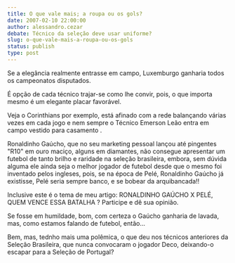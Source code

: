 ```yaml
---
title: O que vale mais; a roupa ou os gols?
date: 2007-02-10 22:00:00
author: alessandro.cezar
debate: Técnico da seleção deve usar uniforme?
slug: o-que-vale-mais-a-roupa-ou-os-gols
status: publish 
type: post
---
```


Se a elegância realmente entrasse em campo, Luxemburgo ganharia todos os campeonatos disputados.  

É opção de cada técnico trajar-se como lhe convir, pois, o que importa mesmo é um elegante placar favorável.  

Veja o Corinthians por exemplo, está afinado com a rede balançando várias vezes em cada jogo e nem sempre o Técnico Emerson Leão entra em campo vestido para casamento .  

Ronaldinho Gaúcho, que no seu marketing pessoal lançou até pingentes "R10" em ouro maciço, alguns em diamantes, não consegue apresentar um futebol de tanto brilho e raridade na seleção brasileira, embora, sem dúvida alguma ele ainda seja o melhor jogador de futebol desde que o mesmo foi inventado pelos ingleses, pois, se na época de Pelé, Ronaldinho Gaúcho já existisse, Pelé seria sempre banco, e se bobear da arquibancada!!  

Inclusive este é o tema de meu artigo: RONALDINHO GAÚCHO X PELÉ, QUEM VENCE ESSA BATALHA ? Participe e dê sua opinião.  

Se fosse em humildade, bom, com certeza o Gaúcho ganharia de lavada, mas, como estamos falando de futebol, então...  

Bem, mas, tednho mais uma polêmica, o que deu nos técnicos anteriores da Seleção Brasileira, que nunca convocaram o jogador Deco, deixando-o escapar para a Seleção de Portugal?
